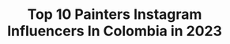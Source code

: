 ---
title: Top 10 Painters Instagram Influencers In Colombia in 2023
description: >-
  Find top painters Instagram influencers in Colombia in 2023. Most popular hashtags: #pazinterior #gratitud #espiritualidad #colombia.
platform: Instagram
hits: 32
text_top: See the most popular Instagram profiles on inBeat.
text_bottom: inBeat holds 32 Instagram influencers like this in Colombia for you to pitch.
profiles:
  - username: "maria.jose.guzman"
    fullname: >-
      Illustration 🌻
    bio: >-
      Freelance illustrator COMISSIONS ARE OPEN ✨ ✉️ mariajoseguzman.art@gmail.com
    location: "Colombia"
    followers: 7830
    engagement: 554
    commentsToLikes: 0.120523
    id: ckaoroy5bo6hp0i786cnxw9zt
    verified: false
    hashtags: "#editorialillustration, #illustrationhowl, #femaleillustrator, #illustrationoftheday"
  - username: "deejaylolita"
    fullname: >-
      DJ LOLITA
    bio: >-
      🎧✨•@defjamaicaclub •@audiolirica •@liannamusic •@yojosegabrielrcn •@elcandelario •@lapergolaclandestina •@panterasoundsystem ⬇️VÍDEO NUEVO⬇️
    location: "Colombia"
    followers: 11462
    engagement: 661
    commentsToLikes: 0.023271
    id: ck0uads2wc24f0i19li9q6y0n
    verified: false
    hashtags: "#defexpress, #djlolita, #lianna, #thisishardkore"
  - username: "atma.nahar"
    fullname: >-
      Atma Naharॐ | Instablog✨
    bio: >-
      ✨Canal de 𝘈𝘶𝘵𝘰𝘵𝘳𝘢𝘯𝘧𝘰𝘳𝘮𝘢𝘤𝘪ó𝘯 & 𝘈𝘭𝘲𝘶𝘪𝘮𝘪𝘢 𝘝𝘪𝘣𝘳𝘢𝘤𝘪𝘰𝘯𝘢𝘭⁣ 💛Despertar espiritual, Abundancia & Camino de Alma🦋⁣ ⁣ 🧘‍♀️Por @soyatma en #autosanación 💕⁣⁣ +💌 ⬇
    location: "Colombia"
    followers: 53017
    engagement: 288
    commentsToLikes: 0.045779
    id: ck0u88ccs6puz0i19kznj18xq
    verified: false
    hashtags: "#gratitud, #piensapositivo, #crecimientoespiritual, #abundancia"
  - username: "cultivandogratitud"
    fullname: >-
      Lily Pérez 🌟
    bio: >-
      🙌Agradece en todo 💛Mi propósito inspirarte a #vivirengratitud
    location: "Colombia"
    followers: 207590
    engagement: 396
    commentsToLikes: 0.016460
    id: ck0tw96y5egig0i19ejnhng83
    verified: false
    hashtags: "#alma, #abundancia, #pensamientos, #despertar"
  - username: "hoponoponotransformacion"
    fullname: >-
      Ho`oponopono transformación
    bio: >-
      Porque a veces es fácil perder el equilibro 🔹Sanadora : ➡️Con Ho'oponopono ♒ 🔸🔝Terapias de Sanación online 💆‍♀️ 🔹Eventos Empresariales⏺️
    location: "Colombia"
    followers: 66965
    engagement: 306
    commentsToLikes: 0.023106
    id: ck13844d1eepd0i19b02t79pg
    verified: false
    hashtags: "#armenia, #antioquia, #saludmental, #sabaneta"
  - username: "similarmente"
    fullname: >-
      Expansión De Conciencia
    bio: >-
      🙏 Trasciende tus miedos ⚡️ Conectate con tu poder creador 🧘‍♂️ Vive tu visión de vida Por: @andrucuellarw 💥Inscribete en la clase gratuita 👇👇👇👇👇👇
    location: "Colombia"
    followers: 13256
    engagement: 223
    commentsToLikes: 0.013713
    id: ck0ue3a05khet0i19ok3i11k1
    verified: false
    hashtags: "#taoismo, #motivacion, #elsenderodelchaman, #felicidad"
  - username: "marvelinfinito"
    fullname: >-
      MARVEL INFINITO
    bio: >-
      🔥 Noticias, rumores y todo sobre Marvel 👾 @tellover 🎬 Marvel Studios y Marvel TV 📚 Comics . 📩: infomarvelinfinito@gmail.com
    location: "Colombia"
    followers: 11105
    engagement: 340
    commentsToLikes: 0.010568
    id: ckf5tt5hoip2h0j231248ha7q
    verified: false
    hashtags: "#mcuphase4, #thorloveandthunder, #deadpool3, #conceptart"
  - username: "senalesdelcielo"
    fullname: >-
      Señales Del Cielo🌈
    bio: >-
      Ana Paola Martínez 🌟Terapeuta con Ángeles: Canalizaciones, Sanaciones, Limpiezas 🌟Citas presenciales/online 🌟8 años de experiencia 🌟Link a WA⤵️
    location: "Colombia"
    followers: 13688
    engagement: 440
    commentsToLikes: 0.044597
    id: ck8t9ycckpsnq0j78ta8ml5a3
    verified: false
    hashtags: "#mensajesdeangeles, #terapiaconangeles, #sanaci, #arcangeles"
  - username: "siad_keren"
    fullname: >-
      Siad Aldana
    bio: >-
      ▪️MLM Expert ▪️Lider Empoderamiento Social ▪️Jurisprudencia ▪️CEO @cardiff_beauty ▪️Paz mental | independencia intelectual | equilibrio emocional.
    location: "Colombia"
    followers: 31300
    engagement: 249
    commentsToLikes: 0.682567
    id: ck6u5wzhac8lg0j71fdxqo6i5
    verified: false
    hashtags: "#iphone11, #barranquilla, #jukilopa, #keniaos"
  - username: "paula.jimenez.garcia"
    fullname: >-
      𝐏𝐀𝐔𝐋𝐀 𝐉𝐈𝐌𝐄𝐍𝐄𝐙 𝐆𝐀𝐑𝐂𝐈𝐀
    bio: >-
      𝐏𝐑𝐈𝐌𝐄𝐑𝐀 𝐏𝐑𝐈𝐍𝐂𝐄𝐒𝐀 𝐂𝐍𝐁® SEÑORITA ANTIOQUIA 👑 𝘈𝘮𝘢𝘯𝘵𝘦 𝘥𝘦 𝘭𝘰𝘴 𝘢𝘯𝘪𝘮𝘢𝘭𝘦𝘴 ~𝘈𝘣𝘰𝘨𝘢𝘥𝘢 𝘌𝘴𝘱𝘦𝘤𝘪𝘢𝘭𝘪𝘴𝘵𝘢
    location: "Colombia"
    followers: 16521
    engagement: 569
    commentsToLikes: 0.059860
    id: ckf5kye8rno3q0j236bvrzxyq
    verified: false
    hashtags: "#paulajimenez, #woman, #happy, #love"
---